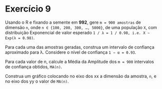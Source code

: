 # Exercício 9
Usando o R e fixando a semente em **992**, gere `m = 900 amostras` de dimensão `n`, onde `n ∈ {100, 200, 300, …, 5000}`, de uma população `X`, com distribuição Exponencial de valor esperado `1 / λ = 1 / 0.98, i.e. X ∼ Exp(λ = 0.98)`.

Para cada uma das amostras geradas, construa um intervalo de confiança aproximado para λ. Considere o nível de confiança `1 − α = 0.93`.

Para cada valor de n, calcule a Média da Amplitude dos `m = 900` intervalos de confiança obtidos, `MA(n)`.

Construa um gráfico colocando no eixo dos xx a dimensão da amostra, `n`, e no eixo dos yy o valor de `MA(n)`.
